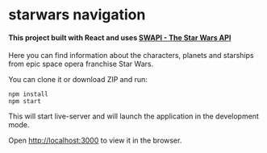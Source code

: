 # starwars navigation  

#### This project built with React and uses [SWAPI - The Star Wars API](https://swapi.co/)  

Here you can find information about the characters, planets and starships from epic space opera franchise Star Wars.

You can clone it or download ZIP and run:

    npm install
    npm start

This will start live-server and will launch the application in the development mode.  

Open [http://localhost:3000](http://localhost:3000) to view it in the browser.